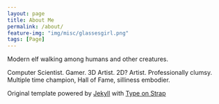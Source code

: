 ```yaml
---
layout: page
title: About Me
permalink: /about/
feature-img: "img/misc/glassesgirl.png"
tags: [Page]
---
```


Modern elf walking among humans and other creatures.

Computer Scientist.
Gamer.
3D Artist.
2D? Artist.
Professionally clumsy.
Multiple time champion, Hall of Fame, silliness embodier.


 
Original template powered by <a href="https://jekyllrb.com/">Jekyll</a> with <a href="https://github.com/sylhare/Type-on-Strap">Type on Strap</a>

